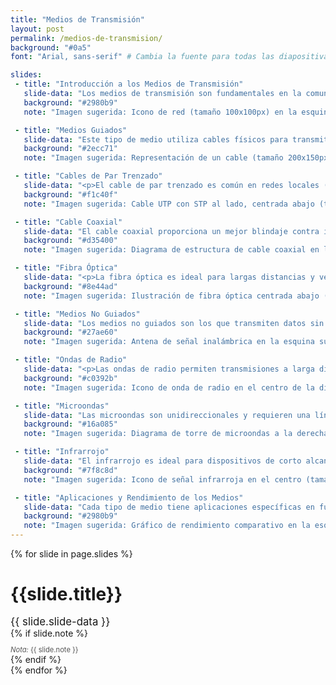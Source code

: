 ```yaml
---
title: "Medios de Transmisión"
layout: post
permalink: /medios-de-transmision/
background: "#0a5"
font: "Arial, sans-serif" # Cambia la fuente para todas las diapositivas

slides:
 - title: "Introducción a los Medios de Transmisión"
   slide-data: "Los medios de transmisión son fundamentales en la comunicación de datos. Se dividen en dos tipos: <strong>medios guiados</strong> (con cables) e <strong>medios no guiados</strong> (inalámbricos), cada uno adecuado para aplicaciones específicas."
   background: "#2980b9"
   note: "Imagen sugerida: Icono de red (tamaño 100x100px) en la esquina superior derecha."

 - title: "Medios Guiados"
   slide-data: "Este tipo de medio utiliza cables físicos para transmitir datos. Incluye cables de par trenzado, coaxial y fibra óptica, los cuales se usan para diferentes distancias y tasas de transmisión."
   background: "#2ecc71"
   note: "Imagen sugerida: Representación de un cable (tamaño 200x150px) en la esquina inferior izquierda."

 - title: "Cables de Par Trenzado"
   slide-data: "<p>El cable de par trenzado es común en redes locales (LAN). Existen dos tipos principales:</p><ul><li><strong>UTP (Unshielded Twisted Pair)</strong>: Sin blindaje, económico, pero menos protegido contra interferencias.</li><li><strong>STP (Shielded Twisted Pair)</strong>: Incluye blindaje, ofrece más protección pero es más costoso.</li></ul><p>Ambos tipos de cables vienen en diferentes categorías, como CAT5 y CAT6, que indican su capacidad de transmisión.</p>"
   background: "#f1c40f"
   note: "Imagen sugerida: Cable UTP con STP al lado, centrada abajo (tamaño 300x150px)."

 - title: "Cable Coaxial"
   slide-data: "El cable coaxial proporciona un mejor blindaje contra interferencias y se usa ampliamente en redes de televisión y conexiones Ethernet. Existen categorías como RG-59 (para TV) y RG-6 (para aplicaciones de mayor calidad)."
   background: "#d35400"
   note: "Imagen sugerida: Diagrama de estructura de cable coaxial en la esquina superior derecha (tamaño 250x150px)."

 - title: "Fibra Óptica"
   slide-data: "<p>La fibra óptica es ideal para largas distancias y velocidades altas, utilizando luz para la transmisión de datos. Hay dos tipos:</p><ul><li><strong>Multimodo</strong>: Para distancias cortas, como en redes de área local.</li><li><strong>Monomodo</strong>: Para distancias largas, excelente para alta capacidad de datos.</li></ul><p>Es resistente a interferencias electromagnéticas.</p>"
   background: "#8e44ad"
   note: "Imagen sugerida: Ilustración de fibra óptica centrada abajo (tamaño 300x200px)."

 - title: "Medios No Guiados"
   slide-data: "Los medios no guiados son los que transmiten datos sin el uso de cables. Incluyen las ondas de radio, microondas y el infrarrojo. Son ideales para aplicaciones móviles y de corta distancia."
   background: "#27ae60"
   note: "Imagen sugerida: Antena de señal inalámbrica en la esquina superior derecha (tamaño 100x100px)."

 - title: "Ondas de Radio"
   slide-data: "<p>Las ondas de radio permiten transmisiones a larga distancia y son omnidireccionales, ideales para radio AM/FM y transmisión de TV.</p><p>Ejemplos de uso: transmisión de radio, redes Wi-Fi y sistemas de comunicaciones satelitales.</p>"
   background: "#c0392b"
   note: "Imagen sugerida: Icono de onda de radio en el centro de la diapositiva (tamaño 200x200px)."

 - title: "Microondas"
   slide-data: "Las microondas son unidireccionales y requieren una línea de vista clara entre las antenas transmisora y receptora. Usos comunes incluyen redes de satélites y telefonía móvil."
   background: "#16a085"
   note: "Imagen sugerida: Diagrama de torre de microondas a la derecha (tamaño 150x150px)."

 - title: "Infrarrojo"
   slide-data: "El infrarrojo es ideal para dispositivos de corto alcance como controles remotos. No atraviesa paredes, lo cual ayuda a reducir interferencias en entornos cerrados."
   background: "#7f8c8d"
   note: "Imagen sugerida: Icono de señal infrarroja en el centro (tamaño 150x150px)."

 - title: "Aplicaciones y Rendimiento de los Medios"
   slide-data: "Cada tipo de medio tiene aplicaciones específicas en función de su rendimiento y capacidad. Por ejemplo:<ul><li><strong>Par Trenzado</strong>: Ideal para redes locales y telefonía.</li><li><strong>Fibra Óptica</strong>: Excelente para transmisión de datos a larga distancia y en redes de alta velocidad.</li></ul>"
   background: "#2980b9"
   note: "Imagen sugerida: Gráfico de rendimiento comparativo en la esquina inferior derecha (tamaño 250x150px)."
---
```


{% for slide in page.slides %}                 
<section data-background="{% if slide.image %}{{slide.image}}{% elsif slide.background %}{{slide.background}}{% else %}{{page.background}}{% endif %}" style="font-family: {{page.font}};">
        <h1 style="font-size: 2em; text-align: left; margin-bottom: 0.5em;">{{slide.title}}</h1>
        <div style="font-size: 1.2em; margin-top: 1em;">{{ slide.slide-data }}</div>
        {% if slide.note %}<div style="font-size: 0.8em; color: #555; margin-top: 1em;"><em>Nota:</em> {{ slide.note }}</div>{% endif %}
</section>               
{% endfor %}
